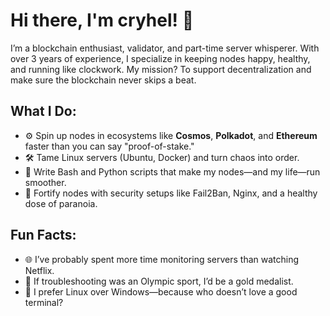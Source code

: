 # Hi there, I'm cryhel! 🚀  

I’m a blockchain enthusiast, validator, and part-time server whisperer. With over 3 years of experience, I specialize in keeping nodes happy, healthy, and running like clockwork. My mission? To support decentralization and make sure the blockchain never skips a beat.  

## What I Do:  
- ⚙️ Spin up nodes in ecosystems like **Cosmos**, **Polkadot**, and **Ethereum** faster than you can say "proof-of-stake."  
- 🛠️ Tame Linux servers (Ubuntu, Docker) and turn chaos into order.  
- 📜 Write Bash and Python scripts that make my nodes—and my life—run smoother.  
- 🔐 Fortify nodes with security setups like Fail2Ban, Nginx, and a healthy dose of paranoia.  

## Fun Facts:
- 🌐 I’ve probably spent more time monitoring servers than watching Netflix.  
- 🧩 If troubleshooting was an Olympic sport, I’d be a gold medalist.  
- 🐧 I prefer Linux over Windows—because who doesn’t love a good terminal?  
